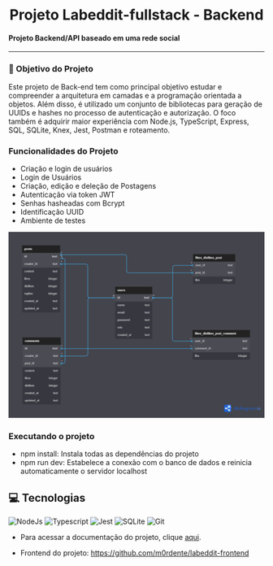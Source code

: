 <h1 align="center">
     Projeto Labeddit-fullstack - Backend
</h1>

<h4 align="left">
   Projeto Backend/API baseado em uma rede social
</h4>

---


### 📖 Objetivo do Projeto

Este projeto de Back-end tem como principal objetivo estudar e compreender a arquitetura em camadas e a programação orientada a objetos. Além disso, é utilizado um conjunto de bibliotecas para geração de UUIDs e hashes no processo de autenticação e autorização. O foco também é adquirir maior experiência com Node.js, TypeScript, Express, SQL, SQLite, Knex, Jest, Postman e roteamento.


### Funcionalidades do Projeto

-  Criação e login de usuários
-  Login de Usuários
-  Criação, edição e deleção de Postagens
-  Autenticação via token JWT
-  Senhas hasheadas com Bcrypt
-  Identificação UUID
-  Ambiente de testes

![Preview](./src/assets/diagram.png)


### Executando o projeto
- npm install: Instala todas as dependências do projeto
- npm run dev: Estabelece a conexão com o banco de dados e reinicia automaticamente o servidor localhost

## 💻 Tecnologias 

![NodeJs](https://img.shields.io/badge/Node.js-43853D?style=for-the-badge&logo=node.js&logoColor=white)
![Typescript](https://img.shields.io/badge/TypeScript-007ACC?style=for-the-badge&logo=typescript&logoColor=white)
![Jest](https://img.shields.io/badge/Jest-323330?style=for-the-badge&logo=Jest&logoColor=white)
![SQLite](https://img.shields.io/badge/SQLite-07405E?style=for-the-badge&logo=sqlite&logoColor=white)
![Git](https://img.shields.io/badge/GIT-E44C30?style=for-the-badge&logo=git&logoColor=white)


- Para acessar a documentação do projeto, clique [aqui](https://documenter.getpostman.com/view/27038980/2s946h6r1d).

- Frontend do projeto: https://github.com/m0rdente/labeddit-frontend